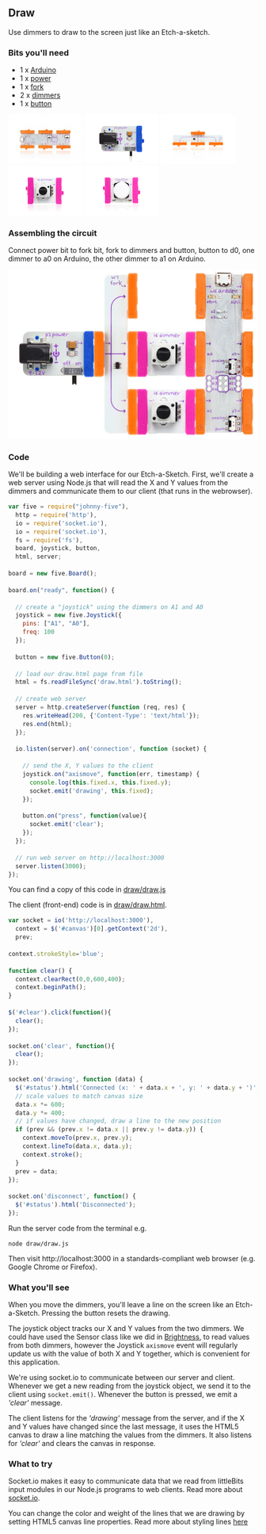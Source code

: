## Draw

Use dimmers to draw to the screen just like an Etch-a-sketch.

### Bits you'll need

* 1 x [Arduino](http://littlebits.cc/bits/arduino)
* 1 x [power](http://littlebits.cc/bits/littlebits-power)
* 1 x [fork](http://littlebits.cc/bits/fork)
* 2 x [dimmers](http://littlebits.cc/bits/dimmer)
* 1 x [button](http://littlebits.cc/bits/button)

![image](../images/arduino.jpg)
![image](../images/power.jpg)
![image](../images/fork.jpg)
![image](../images/dimmer.jpg)
![image](../images/button.jpg)

### Assembling the circuit

Connect power bit to fork bit, fork to dimmers and button, button to d0, one dimmer to a0 on Arduino, the other dimmer to a1 on Arduino.

![image](../images/draw.jpg)

### Code

We'll be building a web interface for our Etch-a-Sketch. First, we'll create a web server using Node.js that will read the X and Y values from the dimmers and communicate them to our client (that runs in the webrowser).

```javascript
var five = require("johnny-five"), 
  http = require('http'),
  io = require('socket.io'),
  io = require('socket.io'),
  fs = require('fs'),
  board, joystick, button,
  html, server;

board = new five.Board();

board.on("ready", function() {

  // create a "joystick" using the dimmers on A1 and A0
  joystick = new five.Joystick({
    pins: ["A1", "A0"],
    freq: 100
  });

  button = new five.Button(0);

  // load our draw.html page from file
  html = fs.readFileSync('draw.html').toString();

  // create web server 
  server = http.createServer(function (req, res) { 
    res.writeHead(200, {'Content-Type': 'text/html'});
    res.end(html);
  });

  io.listen(server).on('connection', function (socket) {
    
    // send the X, Y values to the client
    joystick.on("axismove", function(err, timestamp) {
      console.log(this.fixed.x, this.fixed.y);
      socket.emit('drawing', this.fixed);
    });

    button.on("press", function(value){
      socket.emit('clear');
    });
  });
  
  // run web server on http://localhost:3000
  server.listen(3000);
});
```

You can find a copy of this code in [draw/draw.js](./draw.js)

The client (front-end) code is in [draw/draw.html](./draw.html).

```javascript
var socket = io('http://localhost:3000'),
  context = $('#canvas')[0].getContext('2d'),
  prev;

context.strokeStyle='blue';

function clear() {
  context.clearRect(0,0,600,400);
  context.beginPath();
}

$('#clear').click(function(){
  clear();
});

socket.on('clear', function(){
  clear();
});

socket.on('drawing', function (data) {
  $('#status').html('Connected (x: ' + data.x + ', y: ' + data.y + ')');
  // scale values to match canvas size
  data.x *= 600;
  data.y *= 400;
  // if values have changed, draw a line to the new position
  if (prev && (prev.x != data.x || prev.y != data.y)) {
    context.moveTo(prev.x, prev.y);
    context.lineTo(data.x, data.y);
    context.stroke();    
  }
  prev = data;
});

socket.on('disconnect', function() {
  $('#status').html('Disconnected');
});
```

Run the server code from the terminal e.g.

    node draw/draw.js

Then visit http://localhost:3000 in a standards-compliant web browser (e.g. Google Chrome or Firefox).

### What you'll see

When you move the dimmers, you'll leave a line on the screen like an Etch-a-Sketch. Pressing the button resets the drawing.

The joystick object tracks our X and Y values from the two dimmers. We could have used the Sensor class like we did in [Brightness](../brightness/instructions.md), to read values from both dimmers, however the Joystick `axismove` event will regularly update us with the value of both X and Y together, which is convenient for this application. 

We're using socket.io to communicate between our server and client. Whenever we get a new reading from the joystick object, we send it to the client using `socket.emit()`. Whenever the button is pressed, we emit a _'clear'_ message.

The client listens for the _'drawing'_ message from the server, and if the X and Y values have changed since the last message, it uses the HTML5 canvas to draw a line matching the values from the dimmers. It also listens for _'clear'_ and clears the canvas in response.

### What to try

Socket.io makes it easy to communicate data that we read from littleBits input modules in our Node.js programs to web clients. Read more about [socket.io](http://socket.io/docs/).

You can change the color and weight of the lines that we are drawing by setting HTML5 canvas line properties. Read more about styling lines [here](https://developer.mozilla.org/en-US/docs/Web/API/Canvas_API/Tutorial/Applying_styles_and_colors#Line_styles)

